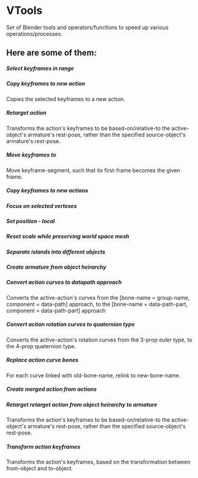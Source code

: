 # VTools
Set of Blender tools and operators/functions to speed up various operations/processes.

Here are some of them:
----------

##### Select keyframes in range

##### Copy keyframes to new action
Copies the selected keyframes to a new action.

##### Retarget action
Transforms the action's keyframes to be based-on/relative-to the active-object's armature's rest-pose, rather than the specified source-object's armature's rest-pose.

##### Move keyframes to
Move keyframe-segment, such that its first-frame becomes the given frame.

##### Copy keyframes to new actions

##### Focus on selected vertexes

##### Set position - local

##### Reset scale while preserving world space mesh

##### Separate islands into different objects

##### Create armature from object heirarchy

##### Convert action curves to datapath approach
Converts the active-action's curves from the [bone-name = group-name, component = data-path] approach, to the [bone-name = data-path-part, component = data-path-part] approach

##### Convert action rotation curves to quaternion type
Converts the active-action's rotation curves from the 3-prop euler type, to the 4-prop quaternion type.

##### Replace action curve bones
For each curve linked with old-bone-name, relink to new-bone-name.

##### Create merged action from actions

##### Retarget retarget action from object heirarchy to armature
Transforms the action's keyframes to be based-on/relative-to the active-object's armature's rest-pose, rather than the specified source-object's rest-pose.

##### Transform action keyframes
Transforms the action's keyframes, based on the transformation between from-object and to-object.
